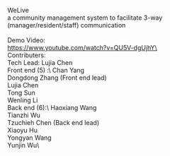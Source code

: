 WeLive\
a community management system to facilitate 3-way (manager/resident/staff) communication\
\
Demo Video:\
https://www.youtube.com/watch?v=QU5V-dgUjhY\
\
Contributers:\
Tech Lead: Lujia Chen\
Front end (5) :\ 
Chan Yang\
Dongdong Zhang (Front end lead)\
Lujia Chen\
Tong Sun\
Wenling Li\
Back end (6):\ 
Haoxiang Wang\
Tianzhi Wu\
Tzuchieh Chen (Back end lead)\
Xiaoyu Hu\
Yongyan Wang\
Yunjin Wu\




